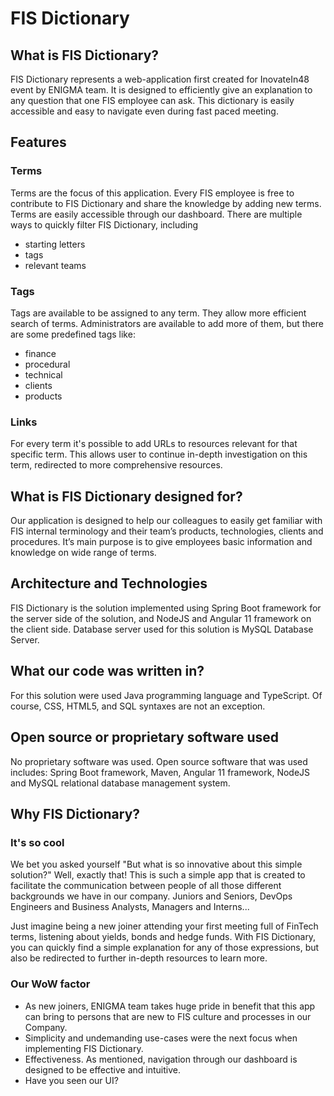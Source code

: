 # FIS Dictionary



## What is FIS Dictionary?

FIS Dictionary represents a web-application first created for InovateIn48 event by ENIGMA team. It is designed to efficiently give an explanation to any question that one FIS employee can ask. This dictionary is easily accessible and easy to navigate even during fast paced meeting. 


## Features

### Terms

Terms are the focus of this application. Every FIS employee is free to contribute to FIS Dictionary and share the knowledge by adding new terms. Terms are easily accessible through our dashboard. There are multiple ways to quickly filter FIS Dictionary, including

- starting letters
- tags
- relevant teams

### Tags

Tags are available to be assigned to any term. They allow more efficient search of terms. Administrators are available to add more of them, but there are some predefined tags like:

- finance
- procedural 
- technical
- clients
- products

### Links

For every term it's possible to add URLs to resources relevant for that specific term. This allows user to continue in-depth investigation on this term, redirected to more comprehensive resources.

## What is FIS Dictionary designed for?

Our application is designed to help our colleagues to easily get familiar with FIS internal terminology and their team’s products, technologies, clients and procedures. It’s main purpose is to give employees basic information and knowledge on wide range of terms. 


## Architecture and Technologies

FIS Dictionary is the solution implemented using Spring Boot framework for the server side of the solution, and NodeJS and Angular 11 framework on the client side. Database server used for this solution is MySQL Database Server.


## What our code was written in?

For this solution were used Java programming language and TypeScript. Of course, CSS, HTML5, and SQL syntaxes are not an exception.

## Open source or proprietary software used

No proprietary software was used. Open source software that was used includes: Spring Boot framework, Maven, Angular 11 framework, NodeJS and MySQL relational database management system.




## Why FIS Dictionary?

### It's so cool

We bet you asked yourself "But what is so innovative about this simple solution?" Well, exactly that! This is such a simple app that is created to facilitate the communication between people of all those different backgrounds we have in our company. Juniors and Seniors, DevOps Engineers and Business Analysts, Managers and Interns...

Just imagine being a new joiner attending your first meeting full of FinTech terms, listening about yields, bonds and hedge funds. With FIS Dictionary, you can quickly find a simple explanation for any of those expressions, but also be redirected to further in-depth resources to learn more.

### Our WoW factor 

- As new joiners, ENIGMA team takes huge pride in benefit that this app can bring to persons that are new to FIS culture and processes in our Company.
- Simplicity and undemanding use-cases were the next focus when implementing FIS Dictionary.
- Effectiveness. As mentioned, navigation through our dashboard is designed to be effective and intuitive.
- Have you seen our UI?

